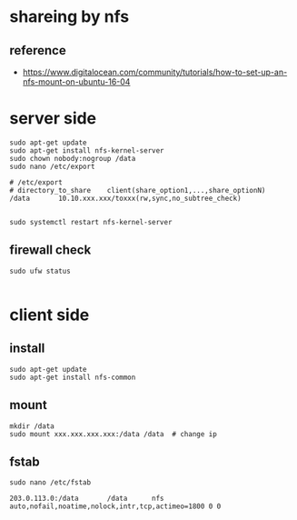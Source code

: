 shareing by nfs
===

reference
---
- https://www.digitalocean.com/community/tutorials/how-to-set-up-an-nfs-mount-on-ubuntu-16-04


server side
===
```
sudo apt-get update
sudo apt-get install nfs-kernel-server
sudo chown nobody:nogroup /data
sudo nano /etc/export

```
```
# /etc/export
# directory_to_share    client(share_option1,...,share_optionN)
/data       10.10.xxx.xxx/toxxx(rw,sync,no_subtree_check)


```

```
sudo systemctl restart nfs-kernel-server

```

firewall check
---
```
sudo ufw status


```


client side
===

install
---
```
sudo apt-get update
sudo apt-get install nfs-common
```

mount
---
```
mkdir /data
sudo mount xxx.xxx.xxx.xxx:/data /data  # change ip
```

fstab
---

```
sudo nano /etc/fstab
```
```
203.0.113.0:/data       /data      nfs auto,nofail,noatime,nolock,intr,tcp,actimeo=1800 0 0
```
